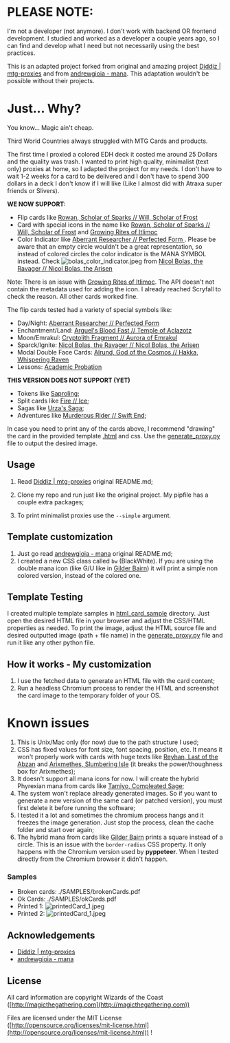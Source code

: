 # **PLEASE NOTE**:
I'm not a developer (not anymore). I don't work with backend OR frontend development. I studied and worked as a developer a couple years ago, so I can find and develop what I need but not necessarily using the best practices.

This is an adapted project forked from original and amazing project [Diddiz | mtg-proxies](https://github.com/DiddiZ/mtg-proxies) and from [andrewgioia - mana](https://github.com/andrewgioia/mana). This adaptation wouldn't be possible without their projects.

# Just... Why?

You know... Magic ain't cheap. 

Third World Countries always struggled with MTG Cards and products. 

The first time I proxied a colored EDH deck it costed me around 25 Dollars and the quality was trash. I wanted to print high quality, minimalist (text only) proxies at home, so I adapted the project for my needs. I don't have to wait 1-2 weeks for a card to be delivered and I don't have to spend 300 dollars in a deck I don't know if I will like (Like I almost did with Atraxa super friends or Slivers).

**WE NOW SUPPORT:**
- Flip cards like [Rowan, Scholar of Sparks // Will, Scholar of Frost](https://scryfall.com/card/stx/A-156/a-rowan-scholar-of-sparks-a-will-scholar-of-frost)
- Card with special icons in the name like [Rowan, Scholar of Sparks // Will, Scholar of Frost](https://scryfall.com/card/stx/A-156/a-rowan-scholar-of-sparks-a-will-scholar-of-frost) and [Growing Rites of Itlimoc](https://scryfall.com/card/xln/191/growing-rites-of-itlimoc-itlimoc-cradle-of-the-sun)
- Color Indicator like [Aberrant Researcher // Perfected Form ](https://scryfall.com/card/soi/49/aberrant-researcher-perfected-form). Please be aware that an empty circle wouldn't be a great representation, so instead of colored circles the color indicator is the MANA SYMBOL instead. Check ![bolas_color_indicator.jpeg](https://github.com/gbartholomeu/mtg-proxies/blob/master/SAMPLES/generated_1.png) from [Nicol Bolas, the Ravager // Nicol Bolas, the Arisen](https://scryfall.com/card/m19/218/nicol-bolas-the-ravager-nicol-bolas-the-arisen?utm_source=mw_MTGWiki)

Note: There is an issue with [Growing Rites of Itlimoc](https://scryfall.com/card/xln/191/growing-rites-of-itlimoc-itlimoc-cradle-of-the-sun). The API doesn't not contain the metadata used for adding the icon. I already reached Scryfall to check the reason. All other cards worked fine.

The flip cards tested had a variety of special symbols like: 
- Day/Night: [Aberrant Researcher // Perfected Form ](https://scryfall.com/card/soi/49/aberrant-researcher-perfected-form)
- Enchantment/Land: [Arguel's Blood Fast // Temple of Aclazotz](https://scryfall.com/card/xln/90/arguels-blood-fast-temple-of-aclazotz)
- Moon/Emrakul: [Cryptolith Fragment // Aurora of Emrakul ](https://scryfall.com/card/emn/193/cryptolith-fragment-aurora-of-emrakul)
- Sparck/Ignite: [Nicol Bolas, the Ravager // Nicol Bolas, the Arisen](https://scryfall.com/card/m19/218/nicol-bolas-the-ravager-nicol-bolas-the-arisen)
- Modal Double Face Cards: [Alrund, God of the Cosmos // Hakka, Whispering Raven](https://scryfall.com/card/khm/40/alrund-god-of-the-cosmos-hakka-whispering-raven?back)
- Lessons: [Academic Probation](https://scryfall.com/card/stx/7/academic-probation)

**THIS VERSION DOES NOT SUPPORT (YET)**
- Tokens like [Saproling](https://scryfall.com/card/tddj/1/saproling);
- Split cards like [Fire // Ice](https://scryfall.com/card/mh2/290/fire-ice);
- Sagas like [Urza's Saga](https://scryfall.com/card/mh2/259/urzas-saga);
- Adventures like [Murderous Rider // Swift End](https://scryfall.com/card/eld/97/murderous-rider-swift-end);


In case you need to print any of the cards above, I recommend "drawing" the card in the provided template [.html](https://github.com/gbartholomeu/mtg-minimalist-proxies/tree/master/html_card_sample) and css. Use the [generate_proxy.py](https://github.com/gbartholomeu/mtg-minimalist-proxies/blob/master/html_card_sample/generate_proxy.py) file to output the desired image.

## Usage
1. Read [Diddiz | mtg-proxies](https://github.com/DiddiZ/mtg-proxies) original README.md;

2. Clone my repo and run just like the original project. My pipfile has a couple extra packages;

3. To print minimalist proxies use the ```--simple``` argument.

## Template customization

1. Just go read [andrewgioia - mana](https://github.com/andrewgioia/mana) original README.md;
2. I created a new CSS class called ```bw``` (BlackWhite). If you are using the double mana icon (like G/U like in [Gilder Bairn](https://scryfall.com/card/eve/152/gilder-bairn)) it will print a simple non colored version, instead of the colored one.

## Template Testing

I created multiple template samples in [html_card_sample](https://github.com/gbartholomeu/mtg-minimalist-proxies/tree/master/html_card_sample) directory. Just open the desired HTML file in your browser and adjust the CSS/HTML properties as needed. To print the image, adjust the HTML source file and desired outputted image (path + file name) in the [generate_proxy.py](https://github.com/gbartholomeu/mtg-minimalist-proxies/blob/master/html_card_sample/generate_proxy.py) file and run it like any other python file.

## How it works - My customization

1. I use the fetched data to generate an HTML file with the card content;
2. Run a headless Chromium process to render the HTML and screenshot the card image to the temporary folder of your OS.

# Known issues
1. This is Unix/Mac only (for now) due to the path structure I used;
2. CSS has fixed values for font size, font spacing, position, etc. It means it won't properly work with cards with huge texts like [Reyhan, Last of the Abzan](https://scryfall.com/card/cm2/13/reyhan-last-of-the-abzan) and [Arixmethes, Slumbering Isle](https://scryfall.com/card/2xm/189/arixmethes-slumbering-isle) (it breaks the power/thoughness box for Arixmethes);
3. It doesn't support all mana icons for now. I will create the hybrid Phyrexian mana from cards like [Tamiyo, Compleated Sage](https://scryfall.com/card/neo/238/tamiyo-compleated-sage);
4. The system won't replace already generated images. So if you want to generate a new version of the same card (or patched version), you must first delete it before running the software;
5. I tested it a lot and sometimes the chromium process hangs and it freezes the image generation. Just stop the process, clean the cache folder and start over again;
6. The hybrid mana from cards like [Gilder Bairn](https://scryfall.com/card/eve/152/gilder-bairn) prints a square instead of a circle. This is an issue with the ```border-radius``` CSS property. It only happens with the Chromium version used by **pyppeteer**. When I tested directly from the Chromium browser it didn't happen.

### Samples
- Broken cards: ./SAMPLES/brokenCards.pdf
- Ok Cards: ./SAMPLES/okCards.pdf 
- Printed 1: ![printedCard_1.jpeg](https://github.com/gbartholomeu/mtg-proxies/blob/master/SAMPLES/printed_1.jpeg)
- Printed 2: ![printedCard_1.jpeg](https://github.com/gbartholomeu/mtg-proxies/blob/master/SAMPLES/printed_2.jpeg)

## Acknowledgements

- [Diddiz | mtg-proxies](https://github.com/DiddiZ/mtg-proxies)
- [andrewgioia - mana](https://github.com/andrewgioia/mana)


## License

All card information are copyright Wizards of the Coast ([http://magicthegathering.com](http://magicthegathering.com))


Files are licensed under the MIT License ([http://opensource.org/licenses/mit-license.html](http://opensource.org/licenses/mit-license.html))
!